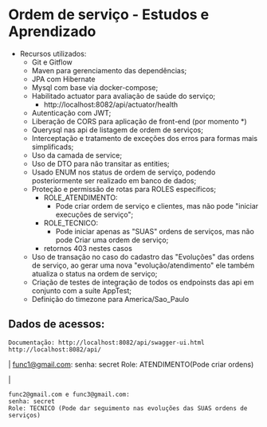 # Ordem de serviço - Estudos e Aprendizado

- Recursos utilizados:
    * Git e Gitflow
    * Maven para gerenciamento das dependências;
    * JPA com Hibernate
    * Mysql com base via docker-compose;
    * Habilitado actuator para avaliação de saúde do serviço;
        * http://localhost:8082/api/actuator/health
    * Autenticação com JWT;
    * Liberação de CORS para aplicação de front-end (por momento *)
    * Querysql nas api de listagem de ordem de serviços;
    * Interceptação e tratamento de exceções dos erros para formas mais simplificads;
    * Uso da camada de service;
    * Uso de DTO para não transitar as entities;
    * Usado ENUM nos status de ordem de serviço, podendo posteriormente ser realizado em banco de dados;
    * Proteção e permissão de rotas para ROLES específicos;
        * ROLE_ATENDIMENTO: 
            * Pode criar ordem de serviço e clientes, mas não pode "iniciar execuções de serviço";
        * ROLE_TECNICO:
            * Pode iniciar apenas as "SUAS" ordens de serviços, mas não pode Criar uma ordem de serviço;
        * retornos 403 nestes casos
    * Uso de transação no caso do cadastro das "Evoluções" das ordens de serviço, ao gerar uma nova "evolução/atendimento" ele também atualiza o status na ordem de serviço;
    * Criação de testes de integração de todos os endpoinsts das api em conjunto com a suíte AppTest;
    * Definição do timezone para America/Sao_Paulo
   
   
## Dados de acessos:
    Documentação: http://localhost:8082/api/swagger-ui.html
    http://localhost:8082/api/

|
    func1@gmail.com:
    senha: secret
    Role: ATENDIMENTO(Pode criar ordens)
    
|
        
    func2@gmail.com e func3@gmail.com:
    senha: secret
    Role: TECNICO (Pode dar seguimento nas evoluções das SUAS ordens de serviços)
